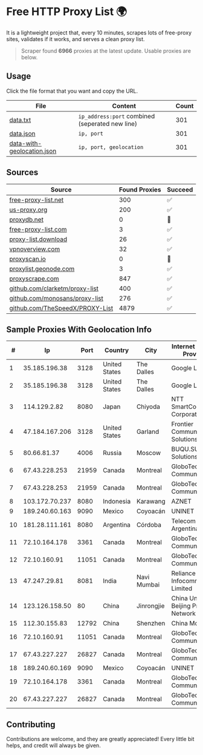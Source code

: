 
# Free HTTP Proxy List 🌍

It is a lightweight project that, every 10 minutes, scrapes lots of free-proxy sites, validates if it works, and serves a clean proxy list.


> Scraper found **6966** proxies at the latest update. Usable proxies are below.

## Usage

Click the file format that you want and copy the URL.


|File|Content|Count|
|----|-------|-----|
|[data.txt](https://raw.githubusercontent.com/themiralay/Proxy-List-World/master/data.txt)|`ip_address:port` combined (seperated new line)|301|
|[data.json](https://raw.githubusercontent.com/themiralay/Proxy-List-World/master/data.json)|`ip, port`|301|
|[data-with-geolocation.json](https://raw.githubusercontent.com/themiralay/Proxy-List-World/master/data-with-geolocation.json)|`ip, port, geolocation`|301|

## Sources

|Source|Found Proxies|Succeed|
|------|-------------|-------|
|[free-proxy-list.net](https://free-proxy-list.net)|300|✅|
|[us-proxy.org](https://www.us-proxy.org)|200|✅|
|[proxydb.net](http://proxydb.net)|0|🚫|
|[free-proxy-list.com](https://free-proxy-list.com/?page=&port=&type%5B%5D=http&type%5B%5D=https&up_time=0&search=Search)|3|✅|
|[proxy-list.download](https://www.proxy-list.download/HTTP)|26|✅|
|[vpnoverview.com](https://vpnoverview.com/privacy/anonymous-browsing/free-proxy-servers)|32|✅|
|[proxyscan.io](https://www.proxyscan.io)|0|🚫|
|[proxylist.geonode.com](https://proxylist.geonode.com/api/proxy-list?limit=300&page=1&sort_by=lastChecked&sort_type=desc&protocols=http,https)|3|✅|
|[proxyscrape.com](https://api.proxyscrape.com/v2/?request=displayproxies&protocol=http&timeout=10000&country=all&ssl=all&anonymity=all)|847|✅|
|[github.com/clarketm/proxy-list](https://raw.githubusercontent.com/clarketm/proxy-list/master/proxy-list-raw.txt)|400|✅|
|[github.com/monosans/proxy-list](https://raw.githubusercontent.com/monosans/proxy-list/main/proxies/http.txt)|276|✅|
|[github.com/TheSpeedX/PROXY-List](https://raw.githubusercontent.com/TheSpeedX/PROXY-List/master/http.txt)|4879|✅|


## Sample Proxies With Geolocation Info

|#|Ip|Port|Country|City|Internet Service Provider|
|-|--|----|-------|----|-------------------------|
|1|35.185.196.38|3128|United States|The Dalles|Google LLC|
|2|35.185.196.38|3128|United States|The Dalles|Google LLC|
|3|114.129.2.82|8080|Japan|Chiyoda|NTT SmartConnect Corporation|
|4|47.184.167.206|3128|United States|Garland|Frontier Communications Solutions|
|5|80.66.81.37|4006|Russia|Moscow|BUQU.SU Solutions|
|6|67.43.228.253|21959|Canada|Montreal|GloboTech Communications|
|7|67.43.228.253|21959|Canada|Montreal|GloboTech Communications|
|8|103.172.70.237|8080|Indonesia|Karawang|AZNET|
|9|189.240.60.163|9090|Mexico|Coyoacán|UNINET|
|10|181.28.111.161|8080|Argentina|Córdoba|Telecom Argentina S.A|
|11|72.10.164.178|3361|Canada|Montreal|GloboTech Communications|
|12|72.10.160.91|11051|Canada|Montreal|GloboTech Communications|
|13|47.247.29.81|8081|India|Navi Mumbai|Reliance Jio Infocomm Limited|
|14|123.126.158.50|80|China|Jinrongjie|China Unicom Beijing Province Network|
|15|112.30.155.83|12792|China|Shenzhen|China Mobile|
|16|72.10.160.91|11051|Canada|Montreal|GloboTech Communications|
|17|67.43.227.227|26827|Canada|Montreal|GloboTech Communications|
|18|189.240.60.169|9090|Mexico|Coyoacán|UNINET|
|19|72.10.164.178|3361|Canada|Montreal|GloboTech Communications|
|20|67.43.227.227|26827|Canada|Montreal|GloboTech Communications|



## Contributing

Contributions are welcome, and they are greatly appreciated! Every
little bit helps, and credit will always be given.

